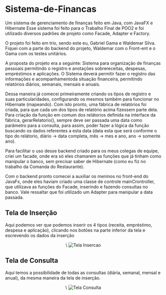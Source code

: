 # Sistema-de-Financas

Um sistema de gerenciamento de finanças feito em Java, com JavaFX e Hibernate
Esse sistema foi feito para o Trabalho Final de POO2 e foi utilizado diversos padrões de projeto como Facade, Adapter e Factory.

O projeto foi feito em trio, sendo este eu, Gabriel Gama e Waldemar Silva. Fiquei com a parte do backend do projeto, Waldemar com o Front-ent e o Gama com os testes unitários.

A proposta do projeto era a seguinte: Sistema para organização de finanças pessoais permitindo o registro e anotações sobrereceitas, despesas, empréstimos e aplicações. O Sistema deverá permitir fazer o registro das informações e acompanhamentoda situação financeira, permitindo relatórios diários, semanais, mensais e anuais.

Dessa maneira já comecei primeiramente criando os tipos de registro e suas particularidades, configurando os mesmos também para funcionar no Hibernate (mapeando). Com isto pronto, uma fábrica de relatórios foi criada, para que cada um dos tipos de relatório acima fizessem parte dela. Para criação da função em comum dos relátorios definida na interface da fábrica, gerarRelatorio(), sempre deve ser passada uma data como parâmetro para a consulta, para assim, poder fazer a lógica da função buscando os dados referentes a esta data (data esta que será conforme o tipo do relátorio, diário -> data completa, mês -> mes e ano, ano -> somente ano).

Para facilitar o uso desse backend criado para os meus colegas de equipe, criei um facade, onde era só eles chamarem as funções que já tinham como manipular o banco, sem precisar saber de Hibernate (como eu fiz no trabalho da Comanda do Restaurante).

Com o backend pronto comecei a auxiliar os meninos no front-end do JavaFx, onde eles haviam criado uma classe de controle mainCrontroller, que utilizava as funções do Facade, inserindo e fazendo consultas no banco. Vale ressaltar que foi utilizado um Adapter para manipular a data passada.

## Tela de Inserção

Aqui podemos ver que podemos inserir os 4 tipos (receita, empréstimo, despesa e aplicação), clicando nos botões na parte inferior da tela e escrevendo os dados da inserção

<div align="center">\
  <img src="https://user-images.githubusercontent.com/71076681/250305373-c337c3e0-b93b-406c-9343-e447b31a7fca.png" alt="Tela Insercao"/>
</div>

## Tela de Consulta

Aqui temos a possibilidade de todas as consultas (diária, semanal, mensal e anual), da mesma maneira da tela de inserção.

<div align="center">\
  <img src="https://user-images.githubusercontent.com/71076681/250305392-c0a8576f-7395-420f-9f4c-c1677ac2d85e.png" alt="Tela Consulta"/>
</div>
